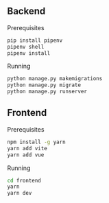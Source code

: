 ## Backend

Prerequisites
```sh
pip install pipenv
pipenv shell
pipenv install
```

Running
```sh
python manage.py makemigrations
python manage.py migrate
python manage.py runserver
```

## Frontend

Prerequisites

```sh
npm install -g yarn
yarn add vite
yarn add vue
```

Running

```sh
cd frontend
yarn
yarn dev
```